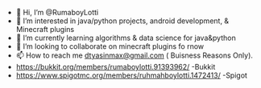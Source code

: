- 👋 Hi, I’m @RumaboyLotti
- 👀 I’m interested in java/python projects, android development, & Minecraft plugins
- 🌱 I’m currently learning algorithms & data science for java&python 
- 💞️ I’m looking to collaborate on minecraft plugins fo rnow
- 📫 How to reach me dtyasinmax@gmail.com ( Buisness Reasons Only).
- https://bukkit.org/members/rumaboylotti.91393962/ -Bukkit
- https://www.spigotmc.org/members/ruhmahboylotti.1472413/ -Spigot

<!---
RumaboyLotti/RumaboyLotti is a ✨ special ✨ repository because its `README.md` (this file) appears on your GitHub profile.
You can click the Preview link to take a look at your changes.
--->
